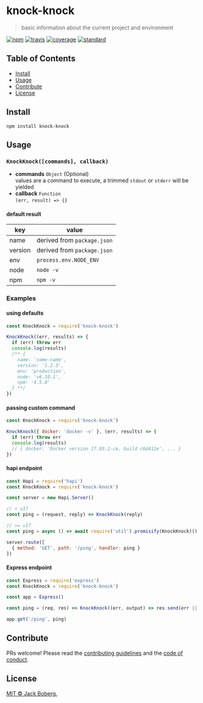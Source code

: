 # knock-knock

> basic information about the current project and environment

[![npm][npm-image]][npm-url]
[![travis][travis-image]][travis-url]
[![coverage][coverage-image]][coverage-url]
[![standard][standard-image]][standard-url]

## Table of Contents

- [Install](#install)
- [Usage](#usage)
- [Contribute](#contribute)
- [License](#license)

## Install

    npm install knock-knock

## Usage

### `KnockKnock([commands], callback)`

- **commands** `Object` (Optional)  
  values are a command to execute, a trimmed `stdout` or `stderr` will be yielded
- **callback** `Function`  
  `(err, result) => {}`

#### default result

| key       | value
| ---       | --- 
| name      | derived from `package.json`
| version   | derived from `package.json`
| env       | `process.env.NODE_ENV`
| node      | `node -v`
| npm       | `npm -v`

### Examples

#### using defaults

```js
const KnockKnock = require('knock-knock')

KnockKnock((err, results) => {
  if (err) throw err
  console.log(results)
  /** {
    name: 'some-name',
    version: '1.2.3',
    env: 'production',
    node: 'v6.10.1',
    npm: '4.5.0'
  } **/
})
```

#### passing custom command

```js
const KnockKnock = require('knock-knock')

KnockKnock({ docker: 'docker -v' }, (err, results) => {
  if (err) throw err
  console.log(results)
  // { docker: 'Docker version 17.03.1-ce, build c6d412e', ... }
})
```

#### hapi endpoint

```js
const Hapi = require('hapi')
const KnockKnock = require('knock-knock')

const server = new Hapi.Server()

// < v17
const ping = (request, reply) => KnockKnock(reply)

// >= v17
const ping = async () => await require('util').promisify(KnockKnock)()

server.route([
  { method: 'GET', path: '/ping', handler: ping }
])
```

#### Express endpoint

```js
const Express = require('express')
const KnockKnock = require('knock-knock')

const app = Express()

const ping = (req, res) => KnockKnock((err, output) => res.send(err || output))

app.get('/ping', ping)
```

## Contribute

PRs welcome! Please read the [contributing guidelines](contributing.md) and 
the [code of conduct](code-of-conduct.md).

## License

[MIT © Jack Boberg.](LICENSE)  

[npm-image]: https://img.shields.io/npm/v/knock-knock.svg?style=flat-square
[npm-url]: https://www.npmjs.com/package/knock-knock
[travis-image]: https://img.shields.io/travis/jackboberg/knock-knock.svg?style=flat-square
[travis-url]: https://travis-ci.com/jackboberg/knock-knock
[coverage-image]: https://img.shields.io/coveralls/jackboberg/knock-knock.svg?style=flat-square
[coverage-url]: https://coveralls.io/github/jackboberg/knock-knock
[standard-image]: https://img.shields.io/badge/code%20style-standard-brightgreen.svg?style=flat-square
[standard-url]: http://npm.im/standard

